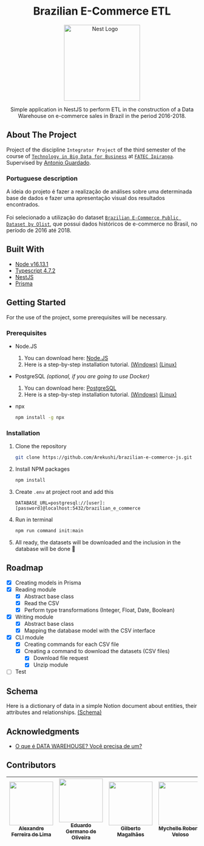 <h1 align="center">
  Brazilian E-Commerce ETL
</h1>

<p align="center">
  <a href="#" target="blank">
    <img src="https://upload.wikimedia.org/wikipedia/en/thumb/0/05/Flag_of_Brazil.svg/720px-Flag_of_Brazil.svg.png?20111003040251" width="200" alt="Nest Logo" />
  </a>
</p>

<p align="center">
  Simple application in NestJS to perform ETL in the construction of a Data Warehouse on e-commerce sales in Brazil in the period 2016-2018.
</p>

## About The Project
Project of the discipline `Integrator Project` of the third semester of the course of [`Technology in Big Data for Business`][big_data_course] at [`FATEC Ipiranga`][fatec_ipiranga]. Supervised by [Antonio Guardado][guardado].

### Portuguese description
A ideia do projeto é fazer a realização de análises sobre uma determinada base de dados e fazer uma apresentação visual dos resultados encontrados.
<br><br>
Foi selecionado a utilização do dataset [`Brazilian E-Commerce Public Dataset by Olist`][dataset], que possui dados históricos de e-commerce no Brasil, no período de 2016 até 2018.


## Built With
- [Node v16.13.1][node16]
- [Typescript 4.7.2][typescript4]
- [NestJS][nestjs]
- [Prisma][prisma]

## Getting Started
For the use of the project, some prerequisites will be necessary.

### Prerequisites
* Node.JS
  1. You can download here: [Node.JS][nodejs_url]
  2. Here is a step-by-step installation tutorial. [(Windows)][nodejs_tutorial_windows] [(Linux)][nodejs_tutorial_linux]
* PostgreSQL _(optional, if you are going to use Docker)_
  1. You can download here: [PostgreSQL][postgresql_url]
  2. Here is a step-by-step installation tutorial. [(Windows)][postgresql_tutorial_windows] [(Linux)][postgresql_tutorial_linux]

* npx
  ```sh
  npm install -g npx
  ```

### Installation

1. Clone the repository
   ```sh
   git clone https://github.com/Arekushi/brazilian-e-commerce-js.git
   ```
2. Install NPM packages
    ```sh
    npm install
    ```
3. Create `.env` at project root and add this
    ```env
    DATABASE_URL=postgresql://[user]:[password]@localhost:5432/brazilian_e_commerce
    ```
4. Run in terminal
   ```sh
   npm run command init:main
   ```
5. All ready, the datasets will be downloaded and the inclusion in the database will be done 🎉

## Roadmap
- [x] Creating models in Prisma
- [x] Reading module
  - [x] Abstract base class
  - [x] Read the CSV
  - [x] Perform type transformations (Integer, Float, Date, Boolean)
- [x] Writing module
  - [x] Abstract base class
  - [x] Mapping the database model with the CSV interface 
- [x] CLI module
  - [x] Creating commands for each CSV file
  - [x] Creating a command to download the datasets (CSV files)
    - [x] Download file request 
    - [x] Unzip module 
- [ ]  Test

## Schema
Here is a dictionary of data in a simple Notion document about entities, their attributes and relationships. [(Schema)][schema]

## Acknowledgments
* [O que é DATA WAREHOUSE? Você precisa de um?][datawarehouse_simple_tutorial_video]

## Contributors
| [<div><img width=115 src="https://avatars.githubusercontent.com/u/54884313?v=4"><br><sub>Alexandre Ferreira de Lima</sub></div>][arekushi] |[<div><img width=115 src="https://avatars.githubusercontent.com/u/90634869?v=4"><br><sub>Eduardo Germano de Oliveira</sub></div>][eduardo] |  [<div><img width=115 src="https://avatars.githubusercontent.com/u/90637608?v=4"><br><sub>Gilberto Magalhães</sub></div>][gilberto] | [<div><img width=115 src="https://avatars.githubusercontent.com/u/86978502?v=4"><br><sub>Mychelle Roberto Veloso</sub></div>][mychelle] | [<div><img width=115 src="https://avatars.githubusercontent.com/u/90654164?v=4"><br><sub>Diego Silva Neves</sub></div>][diego] | [<div><img width=115 src="https://avatars.githubusercontent.com/u/91035018?v=4"><br><sub>Ana Carolina Ferreira de Camargo</sub></div>][ana] |
| :---: | :---: | :---: | :---: | :---: | :---: |

<!-- [Build With] -->
[nestjs]: https://nestjs.com/
[prisma]: https://www.prisma.io/
[node16]: https://nodejs.org/dist/latest-v16.x/docs/api/
[typescript4]: https://www.typescriptlang.org/

<!-- [Some links] -->
[guardado]: antonio.guardado01@fatec.sp.gov.br
[schema]: https://arekushi.notion.site/Schema-050137d1ccdf4713a2e0c84cda16d9b7
[dataset]: https://www.kaggle.com/datasets/olistbr/brazilian-ecommerce
[fatec_ipiranga]: https://fatecipiranga.edu.br/
[big_data_course]: https://fatecipiranga.edu.br/curso-superior-de-tecnologia-em-big-data-para-negocios/

[postgresql_url]: https://www.enterprisedb.com/downloads/postgres-postgresql-downloads
[postgresql_tutorial_windows]: https://www.guru99.com/download-install-postgresql.html
[postgresql_tutorial_linux]: https://sqlserverguides.com/postgresql-installation-on-linux/

[nodejs_url]: https://nodejs.org/en/download/
[nodejs_tutorial_windows]: https://www.edureka.co/blog/node-js-installation/
[nodejs_tutorial_linux]: https://www.geeksforgeeks.org/installation-of-node-js-on-linux/

<!-- Acknowledgments -->
[datawarehouse_simple_tutorial_video]: https://www.youtube.com/watch?v=Q81zwSmaJo0

<!-- [Constributors] -->
[arekushi]: https://github.com/Arekushi
[eduardo]: https://github.com/EduardoGermanoOliveira
[gilberto]: https://github.com/Gil-BigData
[mychelle]: https://github.com/mychveloso
[diego]: https://github.com/nevesbattousai
[ana]: https://github.com/Anakaita
